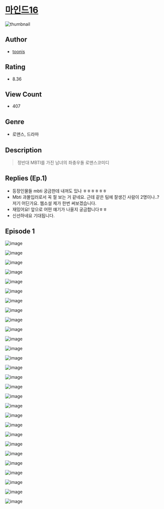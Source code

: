 # [마인드16](https://comic.naver.com/challenge/list?titleId=810689)
![thumbnail](https://image-comic.pstatic.net/user_contents_data/challenge_comic/2023/05/24/366575/upload_3631136468723120185_480x623.jpeg)

## Author
- [toonis](https://comic.naver.com/artistTitle?id=366575)

## Rating
- 8.36

## View Count
- 407

## Genre
- 로맨스, 드라마

## Description
> 정반대 MBTI를 가진 남녀의 좌충우돌 로맨스코미디

## Replies (Ep.1)
- 등장인물들 mbti 궁금한데 내꺼도 있나 ㅎㅎㅎㅎㅎㅎ
- Mbti 과몰입러로서 꼭 절 보는 거 같네요. 근데 같은 팀에 잘생긴 사람이 2명이나..? 저기 어딘가요. 웹소설 제가 한번 써보겠습니다.
- 재밌어요! 앞으로 어떤 얘기가 나올지 궁금합니다ㅎㅎ
- 신선하네요 기대됩니다.

## Episode 1
![image](https://image-comic.pstatic.net/user_contents_data/challenge_comic/2023/05/24/366575/upload_4123153430916313913.jpeg)

![image](https://image-comic.pstatic.net/user_contents_data/challenge_comic/2023/05/24/366575/upload_3834310640444388144.jpeg)

![image](https://image-comic.pstatic.net/user_contents_data/challenge_comic/2023/05/24/366575/upload_4120851067257827427.jpeg)

![image](https://image-comic.pstatic.net/user_contents_data/challenge_comic/2023/05/24/366575/upload_3905800864272626277.jpeg)

![image](https://image-comic.pstatic.net/user_contents_data/challenge_comic/2023/05/24/366575/upload_3834027164066459748.jpeg)

![image](https://image-comic.pstatic.net/user_contents_data/challenge_comic/2023/05/24/366575/upload_7016996566967018551.jpeg)

![image](https://image-comic.pstatic.net/user_contents_data/challenge_comic/2023/05/24/366575/upload_3976736991561855588.jpeg)

![image](https://image-comic.pstatic.net/user_contents_data/challenge_comic/2023/05/24/366575/upload_7221065916509271396.jpeg)

![image](https://image-comic.pstatic.net/user_contents_data/challenge_comic/2023/05/24/366575/upload_3558233363131413552.jpeg)

![image](https://image-comic.pstatic.net/user_contents_data/challenge_comic/2023/05/24/366575/upload_3474018272194880866.jpeg)

![image](https://image-comic.pstatic.net/user_contents_data/challenge_comic/2023/05/24/366575/upload_3487247780093178212.jpeg)

![image](https://image-comic.pstatic.net/user_contents_data/challenge_comic/2023/05/24/366575/upload_3473182655417758772.jpeg)

![image](https://image-comic.pstatic.net/user_contents_data/challenge_comic/2023/05/24/366575/upload_7291953849134375984.jpeg)

![image](https://image-comic.pstatic.net/user_contents_data/challenge_comic/2023/05/24/366575/upload_7017282650393437495.jpeg)

![image](https://image-comic.pstatic.net/user_contents_data/challenge_comic/2023/05/24/366575/upload_3762864352695433317.jpeg)

![image](https://image-comic.pstatic.net/user_contents_data/challenge_comic/2023/05/24/366575/upload_4051050743949439586.jpeg)

![image](https://image-comic.pstatic.net/user_contents_data/challenge_comic/2023/05/24/366575/upload_7364566503321514288.jpeg)

![image](https://image-comic.pstatic.net/user_contents_data/challenge_comic/2023/05/24/366575/upload_7147268018852214320.jpeg)

![image](https://image-comic.pstatic.net/user_contents_data/challenge_comic/2023/05/24/366575/upload_7220453716954462566.jpeg)

![image](https://image-comic.pstatic.net/user_contents_data/challenge_comic/2023/05/24/366575/upload_7364339995305588580.jpeg)

![image](https://image-comic.pstatic.net/user_contents_data/challenge_comic/2023/05/24/366575/upload_3473181522385003617.jpeg)

![image](https://image-comic.pstatic.net/user_contents_data/challenge_comic/2023/05/24/366575/upload_3616732656767940917.jpeg)

![image](https://image-comic.pstatic.net/user_contents_data/challenge_comic/2023/05/24/366575/upload_7161393239367628341.jpeg)

![image](https://image-comic.pstatic.net/user_contents_data/challenge_comic/2023/05/24/366575/upload_7162238776758188083.jpeg)

![image](https://image-comic.pstatic.net/user_contents_data/challenge_comic/2023/05/24/366575/upload_3977914564237275957.jpeg)

![image](https://image-comic.pstatic.net/user_contents_data/challenge_comic/2023/05/24/366575/upload_4063144290395763510.jpeg)

![image](https://image-comic.pstatic.net/user_contents_data/challenge_comic/2023/05/24/366575/upload_7005457209596797746.jpeg)

![image](https://image-comic.pstatic.net/user_contents_data/challenge_comic/2023/05/24/366575/upload_7161394531431233081.jpeg)

